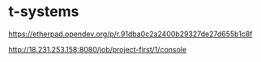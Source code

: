 # t-systems


https://etherpad.opendev.org/p/r.91dba0c2a2400b29327de27d655b1c8f


http://18.231.253.158:8080/job/project-first/1/console
